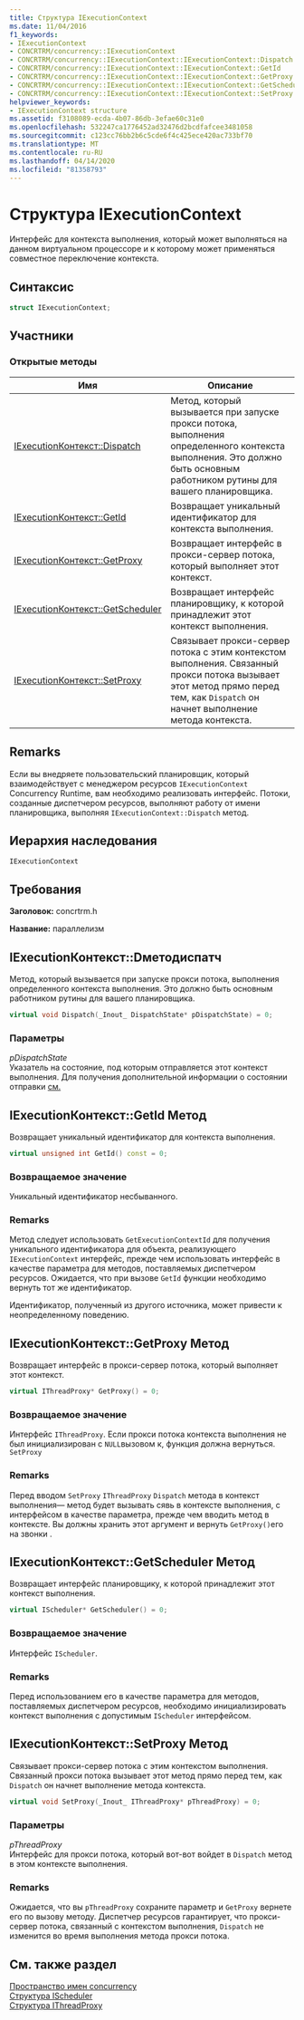 ```yaml
---
title: Структура IExecutionContext
ms.date: 11/04/2016
f1_keywords:
- IExecutionContext
- CONCRTRM/concurrency::IExecutionContext
- CONCRTRM/concurrency::IExecutionContext::IExecutionContext::Dispatch
- CONCRTRM/concurrency::IExecutionContext::IExecutionContext::GetId
- CONCRTRM/concurrency::IExecutionContext::IExecutionContext::GetProxy
- CONCRTRM/concurrency::IExecutionContext::IExecutionContext::GetScheduler
- CONCRTRM/concurrency::IExecutionContext::IExecutionContext::SetProxy
helpviewer_keywords:
- IExecutionContext structure
ms.assetid: f3108089-ecda-4b07-86db-3efae60c31e0
ms.openlocfilehash: 532247ca1776452ad32476d2bcdfafcee3481058
ms.sourcegitcommit: c123cc76bb2b6c5cde6f4c425ece420ac733bf70
ms.translationtype: MT
ms.contentlocale: ru-RU
ms.lasthandoff: 04/14/2020
ms.locfileid: "81358793"
---
```

# <a name="iexecutioncontext-structure"></a>Структура IExecutionContext

Интерфейс для контекста выполнения, который может выполняться на данном виртуальном процессоре и к которому может применяться совместное переключение контекста.

## <a name="syntax"></a>Синтаксис

```cpp
struct IExecutionContext;
```

## <a name="members"></a>Участники

### <a name="public-methods"></a>Открытые методы

|Имя|Описание|
|----------|-----------------|
|[IExecutionКонтекст::Dispatch](#dispatch)|Метод, который вызывается при запуске прокси потока, выполнения определенного контекста выполнения. Это должно быть основным работником рутины для вашего планировщика.|
|[IExecutionКонтекст::GetId](#getid)|Возвращает уникальный идентификатор для контекста выполнения.|
|[IExecutionКонтекст::GetProxy](#getproxy)|Возвращает интерфейс в прокси-сервер потока, который выполняет этот контекст.|
|[IExecutionКонтекст::GetScheduler](#getscheduler)|Возвращает интерфейс планировщику, к которой принадлежит этот контекст выполнения.|
|[IExecutionКонтекст::SetProxy](#setproxy)|Связывает прокси-сервер потока с этим контекстом выполнения. Связанный прокси потока вызывает этот метод прямо перед тем, как `Dispatch` он начнет выполнение метода контекста.|

## <a name="remarks"></a>Remarks

Если вы внедряете пользовательский планировщик, который взаимодействует с менеджером ресурсов `IExecutionContext` Concurrency Runtime, вам необходимо реализовать интерфейс. Потоки, созданные диспетчером ресурсов, выполняют работу от имени планировщика, выполняя `IExecutionContext::Dispatch` метод.

## <a name="inheritance-hierarchy"></a>Иерархия наследования

`IExecutionContext`

## <a name="requirements"></a>Требования

**Заголовок:** concrtrm.h

**Название:** параллелизм

## <a name="iexecutioncontextdispatch-method"></a><a name="dispatch"></a>IExecutionКонтекст::Dметодиспатч

Метод, который вызывается при запуске прокси потока, выполнения определенного контекста выполнения. Это должно быть основным работником рутины для вашего планировщика.

```cpp
virtual void Dispatch(_Inout_ DispatchState* pDispatchState) = 0;
```

### <a name="parameters"></a>Параметры

*pDispatchState*<br/>
Указатель на состояние, под которым отправляется этот контекст выполнения. Для получения дополнительной информации о состоянии отправки [см.](dispatchstate-structure.md)

## <a name="iexecutioncontextgetid-method"></a><a name="getid"></a>IExecutionКонтекст::GetId Метод

Возвращает уникальный идентификатор для контекста выполнения.

```cpp
virtual unsigned int GetId() const = 0;
```

### <a name="return-value"></a>Возвращаемое значение

Уникальный идентификатор несбыванного.

### <a name="remarks"></a>Remarks

Метод следует использовать `GetExecutionContextId` для получения уникального идентификатора для объекта, реализующего `IExecutionContext` интерфейс, прежде чем использовать интерфейс в качестве параметра для методов, поставляемых диспетчером ресурсов. Ожидается, что при вызове `GetId` функции необходимо вернуть тот же идентификатор.

Идентификатор, полученный из другого источника, может привести к неопределенному поведению.

## <a name="iexecutioncontextgetproxy-method"></a><a name="getproxy"></a>IExecutionКонтекст::GetProxy Метод

Возвращает интерфейс в прокси-сервер потока, который выполняет этот контекст.

```cpp
virtual IThreadProxy* GetProxy() = 0;
```

### <a name="return-value"></a>Возвращаемое значение

Интерфейс `IThreadProxy`. Если прокси потока контекста выполнения не был инициализирован с `NULL`вызовом к, функция должна вернуться. `SetProxy`

### <a name="remarks"></a>Remarks

Перед вводом `SetProxy` `IThreadProxy` `Dispatch` метода в контекст выполнения— метод будет вызывать сявь в контексте выполнения, с интерфейсом в качестве параметра, прежде чем вводить метод в контексте. Вы должны хранить этот аргумент и вернуть `GetProxy()`его на звонки .

## <a name="iexecutioncontextgetscheduler-method"></a><a name="getscheduler"></a>IExecutionКонтекст::GetScheduler Метод

Возвращает интерфейс планировщику, к которой принадлежит этот контекст выполнения.

```cpp
virtual IScheduler* GetScheduler() = 0;
```

### <a name="return-value"></a>Возвращаемое значение

Интерфейс `IScheduler`.

### <a name="remarks"></a>Remarks

Перед использованием его в качестве параметра для методов, поставляемых диспетчером ресурсов, необходимо инициализировать контекст выполнения с допустимым `IScheduler` интерфейсом.

## <a name="iexecutioncontextsetproxy-method"></a><a name="setproxy"></a>IExecutionКонтекст::SetProxy Метод

Связывает прокси-сервер потока с этим контекстом выполнения. Связанный прокси потока вызывает этот метод прямо перед тем, как `Dispatch` он начнет выполнение метода контекста.

```cpp
virtual void SetProxy(_Inout_ IThreadProxy* pThreadProxy) = 0;
```

### <a name="parameters"></a>Параметры

*pThreadProxy*<br/>
Интерфейс для прокси потока, который вот-вот войдет в `Dispatch` метод в этом контексте выполнения.

### <a name="remarks"></a>Remarks

Ожидается, что вы `pThreadProxy` сохраните параметр и `GetProxy` вернете его по вызову методу. Диспетчер ресурсов гарантирует, что прокси-сервер потока, связанный с контекстом выполнения, `Dispatch` не изменится во время выполнения метода прокси потока.

## <a name="see-also"></a>См. также раздел

[Пространство имен concurrency](concurrency-namespace.md)<br/>
[Структура IScheduler](ischeduler-structure.md)<br/>
[Структура IThreadProxy](ithreadproxy-structure.md)
